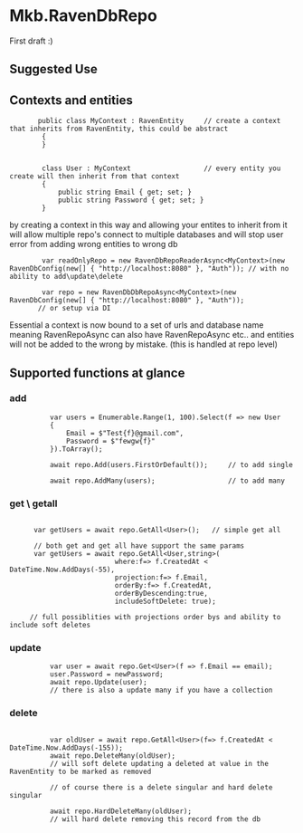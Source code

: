 # Mkb.RavenDbRepo
First draft :) 

## Suggested Use


## Contexts and entities
```
       public class MyContext : RavenEntity     // create a context that inherits from RavenEntity, this could be abstract
        {
        }
        
        
        class User : MyContext                  // every entity you create will then inherit from that context
        {
            public string Email { get; set; }
            public string Password { get; set; }
        }
```

by creating a context in this way and allowing your entites to inherit from it will allow multiple repo's connect to multiple databases and will stop user error from adding wrong entities to wrong db


```
        var readOnlyRepo = new RavenDbRepoReaderAsync<MyContext>(new RavenDbConfig(new[] { "http://localhost:8080" }, "Auth")); // with no ability to add\update\delete

        var repo = new RavenDbDbRepoAsync<MyContext>(new RavenDbConfig(new[] { "http://localhost:8080" }, "Auth"));
       // or setup via DI
```
Essential a context is now bound to a set of urls and database name meaning RavenRepoAsync<MyContext> can also have RavenRepoAsync<MyContext2> etc.. and entities will not be added to the wrong by mistake. (this is handled at repo level)

## Supported functions at glance

  ### add
  ```
            var users = Enumerable.Range(1, 100).Select(f => new User
            {
                Email = $"Test{f}@gmail.com",
                Password = $"fewgw{f}"
            }).ToArray();

            await repo.Add(users.FirstOrDefault());     // to add single
            
            await repo.AddMany(users);                  // to add many
  ```
  
  ### get \ getall
  
  ```

        var getUsers = await repo.GetAll<User>();   // simple get all
  
        // both get and get all have support the same params
        var getUsers = await repo.GetAll<User,string>(
                            where:f=> f.CreatedAt < DateTime.Now.AddDays(-55),
                            projection:f=> f.Email, 
                            orderBy:f=> f.CreatedAt,
                            orderByDescending:true, 
                            includeSoftDelete: true); 

       // full possiblities with projections order bys and ability to include soft deletes
  
  ```
  
  ### update
  
  ```
            var user = await repo.Get<User>(f => f.Email == email);
            user.Password = newPassword;
            await repo.Update(user);                 
            // there is also a update many if you have a collection
  ```
  
  
  ### delete
  
  ```
  
            var oldUser = await repo.GetAll<User>(f=> f.CreatedAt < DateTime.Now.AddDays(-155));
            await repo.DeleteMany(oldUser);            
            // will soft delete updating a deleted at value in the RavenEntity to be marked as removed
                                                                                                
            // of course there is a delete singular and hard delete singular
                                                                                                
            await repo.HardDeleteMany(oldUser);      
            // will hard delete removing this record from the db
  ```
  
  
